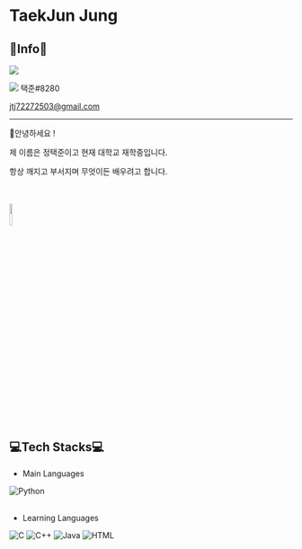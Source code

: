 # TaekJun Jung

## 🎈Info🎈

<a href = "https://www.instagram.com/iamtaekjun._.y/" target = "_blank"><img src = "https://img.shields.io/badge/instagram-E4405F.svg?style=flat&logo=Instagram&logoColor=white"/></a>

<img src = "https://img.shields.io/badge/Discord-5865F2.svg?style=flat&logo=Discord&logoColor=white"/> 택준#8280

<jtj72272503@gmail.com>

---

🙋안녕하세요 !

제 이름은 정택준이고 현재 대학교 재학중입니다.

항상 깨지고 부서지며 무엇이든 배우려고 합니다.

<br><br>
<img src = "http://file3.instiz.net/data/file3/2022/07/15/e/9/8/e980bc89bedd34ebcfde23d7a21d3774.jpg" alt = " " height = 10% width = 10%>

## 💻Tech Stacks💻

- Main Languages

<img alt = "Python" src = "https://img.shields.io/badge/Python-3776AB.svg?style=flat&logo=Python&logoColor=white"/>             
<br> <br>

- Learning Languages

<img alt = "C" src = "https://img.shields.io/badge/C-A8B9CC.svg?style=flat&logo=C&logoColor=white"/> <img alt = "C++" src = 
"https://img.shields.io/badge/C++-00599C.svg?style=flat&logo=C%2B%2B&logoColor=white"/>              <img alt = "Java" src = 
"https://img.shields.io/badge/Java-A100FF.svg?style=flat&logo=OpenJDK&logoColor=white"/>             <img alt = "HTML" src = 
"https://img.shields.io/badge/HTML-E34F26.svg?style=flat&logo=HTML5&logoColor=white"/>
